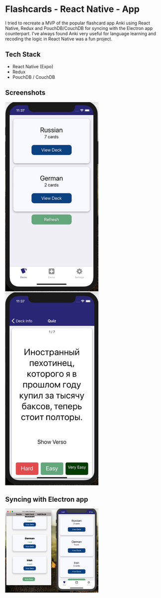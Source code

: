 # Flashcards - React Native - App

I tried to recreate a MVP of the popular flashcard app Anki using React Native, Redux and PouchDB/CouchDB for syncing with the Electron app counterpart. I've always found Anki very useful for language learning and recoding the logic in React Native was a fun project.

## Tech Stack

- React Native (Expo)
- Redux
- PouchDB / CouchDB

## Screenshots 
<img src="/screenshots/not-anki-1.jpg" width="300" />
<img src="/screenshots/not-anki-2.jpg" width="300" />

## Syncing with Electron app
<img src="/screenshots/anki-electron-react-native.jpg" width="300" />


<!-- ![not-anki-1](/screenshots/not-anki-1.jpg =300)
![not-anki-2](/screenshots/not-anki-2.jpg =300) -->

